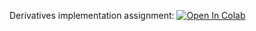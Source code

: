 Derivatives implementation assignment:
[![Open In Colab](https://colab.research.google.com/assets/colab-badge.svg)](https://colab.research.google.com/github/girafe-ai/ml-course/24s_harbour/homeworks/hw03_derivatives/derivatives_assignment_03.ipynb)
